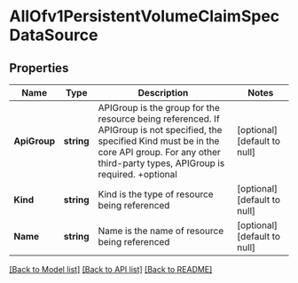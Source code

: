# AllOfv1PersistentVolumeClaimSpecDataSource

## Properties
Name | Type | Description | Notes
------------ | ------------- | ------------- | -------------
**ApiGroup** | **string** | APIGroup is the group for the resource being referenced. If APIGroup is not specified, the specified Kind must be in the core API group. For any other third-party types, APIGroup is required. +optional | [optional] [default to null]
**Kind** | **string** | Kind is the type of resource being referenced | [optional] [default to null]
**Name** | **string** | Name is the name of resource being referenced | [optional] [default to null]

[[Back to Model list]](../README.md#documentation-for-models) [[Back to API list]](../README.md#documentation-for-api-endpoints) [[Back to README]](../README.md)

